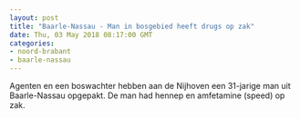 ```yaml
---
layout: post
title: "Baarle-Nassau - Man in bosgebied heeft drugs op zak"
date: Thu, 03 May 2018 08:17:00 GMT
categories: 
- noord-brabant 
- baarle-nassau 
---
```


Agenten en een boswachter hebben aan de Nijhoven een 31-jarige man uit Baarle-Nassau opgepakt. De man had hennep en amfetamine (speed) op zak.
